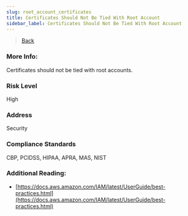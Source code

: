 ```yaml
---
slug: root_account_certificates
title: Certificates Should Not Be Tied With Root Account
sidebar_label: Certificates Should Not Be Tied With Root Account
---
```

> [Back](../../iamcompliance)

### More Info:
Certificates should not be tied with root accounts.

### Risk Level
High

### Address
Security

### Compliance Standards
CBP, PCIDSS, HIPAA, APRA, MAS, NIST

### Additional Reading:
- [https://docs.aws.amazon.com/IAM/latest/UserGuide/best-practices.html](https://docs.aws.amazon.com/IAM/latest/UserGuide/best-practices.html) 

